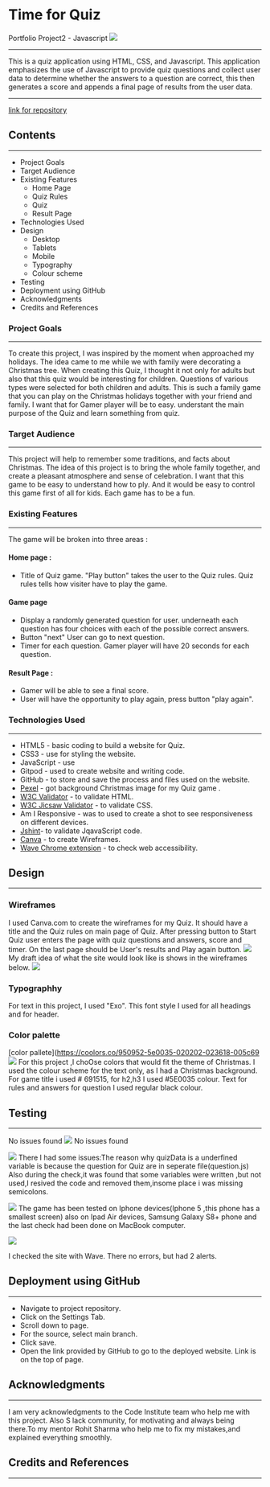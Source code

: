 # Time for Quiz
Portfolio Project2 - Javascript 
![](assets/images/responsive.png)
***

This is a quiz application using HTML, CSS, and Javascript. This application emphasizes the use of Javascript to provide quiz questions and collect user data to determine whether the answers to a question are correct, this then generates a score and appends a final page of results from the user data.
***
[link for repository](https://github.com/Aliona83/project2/settings/pages)
## Contents
***
* Project Goals 
* Target Audience
* Existing Features
   * Home Page
   * Quiz Rules
   * Quiz
   * Result Page
* Technologies Used
* Design
    * Desktop
    * Tablets
    * Mobile
    * Typography
    * Colour scheme 
* Testing 
* Deployment using GitHub
* Acknowledgments 
* Credits and References


### Project Goals
***
To create this project, I was inspired by the moment when approached my holidays. The idea came to me while we with family were decorating a Christmas tree. When creating this Quiz, I thought it not only for adults but also that this quiz would be interesting for children. Questions of various types were selected for both children and adults. This is such a family game that you can play on the Christmas holidays together with your friend and family.
    I want that for Gamer player will be to easy. understant the main purpose of the Quiz and learn something from quiz.
### Target Audience 
***
This project will help to remember some traditions, and facts about Christmas. The idea of this project is to bring the whole family together, and create a pleasant atmosphere and sense of celebration. I want that this game to be easy to understand how to ply. And it would be easy to control this game first of all for kids. Each game has to be a fun.

### Existing Features
***
The game will be broken into three areas :
#### Home page :
* Title of Quiz game.
"Play button" takes the user to the Quiz rules. Quiz rules tells how visiter have to play the game.
#### Game page 
* Display a randomly generated question for user.
underneath each question has four choices with each of the possible correct answers.
* Button "next"
User can go to next question.
* Timer for each question. Gamer player will have 20 seconds for each question. 

#### Result Page :
* Gamer will be able to see a final score.
* User will have the opportunity to play again, press button "play again".

### Technologies Used 
***
* HTML5 - basic coding to build  a website for Quiz.
* CSS3 - use for styling the website.
* JavaScript - use 
* Gitpod - used to create website and writing code.
* GitHub - to store and save the process and files used on the website.
* [Pexel](https://www.pexels.com/ru-ru/) - got background Christmas image for my Quiz game .
* [W3C Validator](https://validator.w3.org/) - to validate HTML.
* [W3C Jicsaw Validator](https://jigsaw.w3.org/css-validator/) - to validate CSS.
* Am I Responsive - was to used to create a shot to see responsiveness on different devices.
* [Jshint](https://jshint.com/)- to validate JqavaScript code.
* [Canva](https://www.canva.com/) - to create Wireframes.
* [Wave Chrome extension](https://wave.webaim.org/) - to check web accessibility.
## Design
***
### Wireframes

I used Canva.com to create the wireframes for my Quiz. It should have a title and the Quiz rules on main page of Quiz. After pressing button to Start Quiz user enters the page with quiz questions and answers, score and timer. On the last page should be User's results and Play again button.
![](assets/images/wireframe.png)
My draft idea of what the site would look like is shows in the wireframes below.
![](assets/images/phone.png)

### Typographhy 

For text in this project, I used "Exo". This font style I used for all headings and for header. 

### Color palette

[color pallete](https://coolors.co/950952-5e0035-020202-023618-005c69
![](assets/images/colour.png)
For this project ,I choOse colors that would fit the theme of Christmas.
I used the colour scheme  for the text only, as I had  a Christmas background. 
For game title i used # 691515, for h2,h3 I used #5E0035 colour. Text for rules and answers for question I used regular black colour. 

## Testing 
***
No issues found
![](assets/images/image.png)
No issues found

![](assets/images/image1.png)
There I had some issues:The reason why quizData is a underfined variable is because the question for Quiz are in seperate file(question.js)
Also during the check,it was found that some variables were written ,but not used,I resived the code and removed them,insome place i was missing semicolons.

![](assets/images/image2.png)
The game has been tested on  Iphone devices(Iphone 5 ,this phone has a smallest screen) also on Ipad Air devices, Samsung Galaxy S8+ phone and the last check had been done on  MacBook computer.

![](assets/images/wave.png)
 
 I checked the site with Wave. There no errors, but had 2 alerts. 
 
 


## Deployment using GitHub
***
  * Navigate to project repository.
  * Click on the Settings Tab.
  * Scroll down to page.
  * For the source, select main branch.
  * Click save.
  * Open the link provided by GitHub to go to the deployed website. Link is on the top of page.

## Acknowledgments 
***
I am very acknowledgments to the Code Institute team who help me with this project. Also S lack community, for motivating and always being there.To my mentor Rohit Sharma who help me to fix my mistakes,and explained everything smoothly.
 ## Credits and References
 ***



